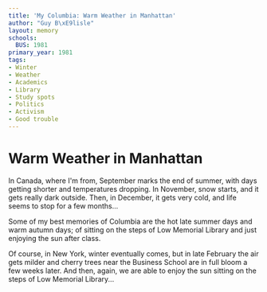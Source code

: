```yaml
---
title: 'My Columbia: Warm Weather in Manhattan'
author: "Guy B\xE9lisle"
layout: memory
schools:
  BUS: 1981
primary_year: 1981
tags:
- Winter
- Weather
- Academics
- Library
- Study spots
- Politics
- Activism
- Good trouble
---
```

# Warm Weather in Manhattan

In Canada, where I'm from, September marks the end of summer, with days getting shorter and temperatures dropping. In November, snow starts, and it gets really dark outside. Then, in December, it gets very cold, and life seems to stop for a few months...

Some of my best memories of Columbia are the hot late summer days and warm autumn days; of sitting on the steps of Low Memorial Library and just enjoying the sun after class.

Of course, in New York, winter eventually comes, but in late February the  air gets milder and cherry trees near the Business School are in full bloom a few weeks later. And then, again, we are able to enjoy the sun sitting on the steps of Low Memorial Library...
